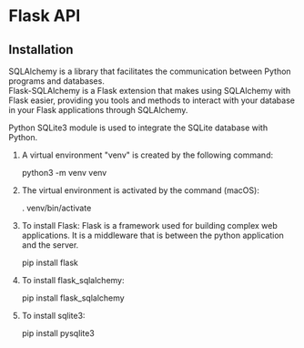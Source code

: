 # Flask API

## Installation
SQLAlchemy is a library that facilitates the communication between Python programs and databases.<br/>
Flask-SQLAlchemy is a Flask extension that makes using SQLAlchemy with Flask easier, providing you tools and methods to interact with your database in your Flask applications through SQLAlchemy.

Python SQLite3 module is used to integrate the SQLite database with Python.

1. A virtual environment "venv" is created by the following command:

   python3 -m venv venv
2. The virtual environment is activated by the command (macOS):

   . venv/bin/activate
3. To install Flask:
   Flask is a framework used for building complex web applications. It is a middleware that is between the python application and the server.
   
   pip install flask
4. To install flask_sqlalchemy:

   pip install flask_sqlalchemy
   
5. To install sqlite3:

   pip install pysqlite3 
